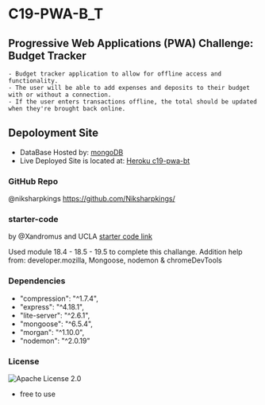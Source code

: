 # C19-PWA-B_T


## Progressive Web Applications (PWA) Challenge: Budget Tracker
```
- Budget tracker application to allow for offline access and functionality. 
- The user will be able to add expenses and deposits to their budget with or without a connection. 
- If the user enters transactions offline, the total should be updated when they're brought back online.
```

## Depoloyment Site
- DataBase Hosted by: [mongoDB](https://www.mongodb.com/)
- Live Deployed Site is located at: [Heroku c19-pwa-bt](https://c19-pwa-bt.herokuapp.com/)

### GitHub Repo
@niksharpkings
https://github.com/Niksharpkings/

### starter-code
by @Xandromus and UCLA
[starter code link](https://github.com/coding-boot-camp/symmetrical-bassoon)

Used module 18.4 - 18.5 - 19.5 to complete this challange. 
Addition help from: developer.mozilla, Mongoose, nodemon & chromeDevTools

### Dependencies
-    "compression": "^1.7.4",
-    "express": "^4.18.1",
-    "lite-server": "^2.6.1",
-    "mongoose": "^6.5.4",
-    "morgan": "^1.10.0",
-    "nodemon": "^2.0.19"

### License
![Apache License 2.0](https://github.com/Niksharpkings/C19-PWA-B_T/blob/main/LICENSE) 
- free to use

